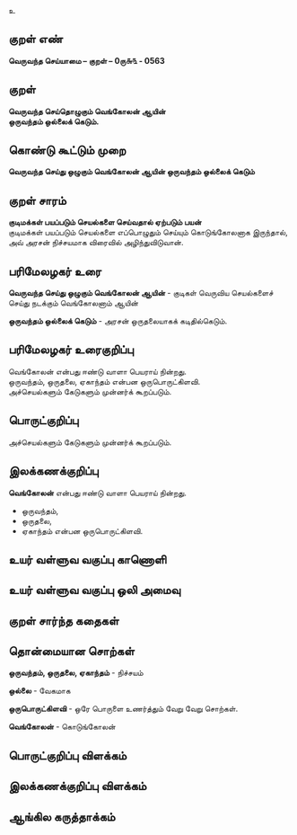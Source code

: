 உ

## குறள் எண் 

**வெருவந்த செய்யாமை – குறள் – 0ரு௬௩ - 0563**  

## குறள் 

**வெருவந்த செய்தொழுகும் வெங்கோலன் ஆயின்  
ஒருவந்தம் ஒல்லைக் கெடும்.**  

## கொண்டு கூட்டும் முறை

**வெருவந்த செய்து ஒழுகும் வெங்கோலன் ஆயின் ஒருவந்தம் ஒல்லைக் கெடும்**

## குறள் சாரம் 

**குடிமக்கள் பயப்படும் செயல்களை செய்வதால் ஏற்படும் பயன்**  
குடிமக்கள் பயப்படும் செயல்களை எப்பொழுதும் செய்யும் கொடுங்கோலனாக இருந்தால்,  
அவ் அரசன் நிச்சயமாக விரைவில் அழிந்துவிடுவான்.  

## பரிமேலழகர் உரை

**வெருவந்த செய்து ஒழுகும் வெங்கோலன் ஆயின்** - குடிகள் வெருவிய செயல்களைச் செய்து நடக்கும் வெங்கோலனாம் ஆயின்  

**ஒருவந்தம் ஒல்லைக் கெடும்** - அரசன் ஒருதலையாகக் கடிதில்கெடும். 

## பரிமேலழகர் உரைகுறிப்பு   

வெங்கோலன் என்பது ஈண்டு வாளா பெயராய் நின்றது.   
ஒருவந்தம், ஒருதலை, ஏகாந்தம் என்பன ஒருபொருட்கிளவி.  
அச்செயல்களும் கேடுகளும் முன்னர்க் கூறப்படும்.    

## பொருட்குறிப்பு 

அச்செயல்களும் கேடுகளும் முன்னர்க் கூறப்படும்.    

## இலக்கணக்குறிப்பு  

**வெங்கோலன்** என்பது ஈண்டு வாளா பெயராய் நின்றது.   

* ஒருவந்தம்,  
* ஒருதலை,  
* ஏகாந்தம் என்பன ஒருபொருட்கிளவி. 

## உயர் வள்ளுவ வகுப்பு காணொளி


## உயர் வள்ளுவ வகுப்பு ஒலி அமைவு 

 
## குறள் சார்ந்த கதைகள் 


## தொன்மையான சொற்கள்

**ஒருவந்தம், ஒருதலை, ஏகாந்தம்** - நிச்சயம்   

**ஒல்லை** - வேகமாக

**ஒருபொருட்கிளவி** - ஒரே பொருளை உணர்த்தும் வேறு வேறு சொற்கள்.    

**வெங்கோலன்** - கொடுங்கோலன் 

## பொருட்குறிப்பு விளக்கம்


## இலக்கணக்குறிப்பு விளக்கம்


## ஆங்கில கருத்தாக்கம் 


